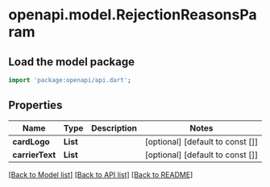 # openapi.model.RejectionReasonsParam

## Load the model package
```dart
import 'package:openapi/api.dart';
```

## Properties
Name | Type | Description | Notes
------------ | ------------- | ------------- | -------------
**cardLogo** | **List<String>** |  | [optional] [default to const []]
**carrierText** | **List<String>** |  | [optional] [default to const []]

[[Back to Model list]](../README.md#documentation-for-models) [[Back to API list]](../README.md#documentation-for-api-endpoints) [[Back to README]](../README.md)


